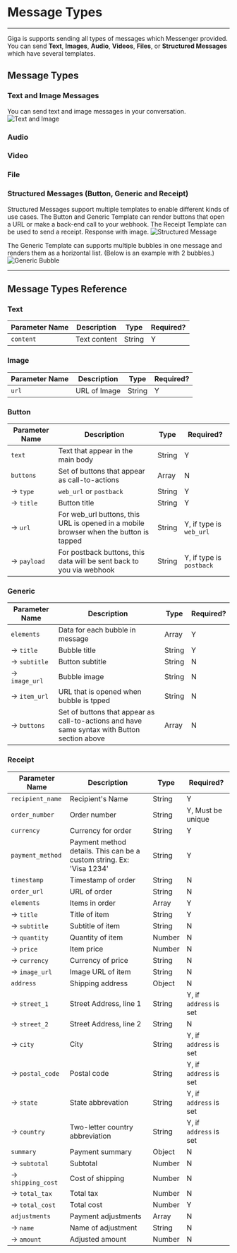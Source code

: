 # Message Types
---
Giga is supports sending all types of messages which Messenger provided. You can send **Text**, **Images**, **Audio**, **Videos**, **Files**, or **Structured Messages** which have several templates.

## Message Types

### Text and Image Messages
You can send text and image messages in your conversation.
![Text and Image](https://scontent-hkg3-1.xx.fbcdn.net/t39.2178-6/12532937_1707565839531937_1916590448_n.png)

### Audio


### Video


### File


### Structured Messages (Button, Generic and Receipt)
Structured Messages support multiple templates to enable different kinds of use cases. The Button and Generic Template can render buttons that open a URL or make a back-end call to your webhook. The Receipt Template can be used to send a receipt.
Response with image.
![Structured Message](https://scontent-hkg3-1.xx.fbcdn.net/t39.2178-6/12679454_228093174215421_635988637_n.png)

The Generic Template can supports multiple bubbles in one message and renders them as a horizontal list. (Below is an example with 2 bubbles.)
![Generic Bubble](https://scontent-hkg3-1.xx.fbcdn.net/t39.2178-6/12995563_1711733995711442_1886079481_n.png)

---

## Message Types Reference

### Text
Parameter Name | Description | Type | Required?
--- | --- | --- | ---
`content` | Text content | String | Y

### Image

Parameter Name | Description | Type | Required?
--- | --- | --- | ---
`url` | URL of Image | String | Y

### Button
Parameter Name | Description | Type | Required?
--- | --- | --- | ---
`text` | Text that appear in the main body | String | Y
`buttons` | Set of buttons that appear as call-to-actions | Array | N
	-> `type` | `web_url` or `postback` | String | Y
	-> `title` | Button title | String | Y
	-> `url` | For web_url buttons, this URL is opened in a mobile browser when the button is tapped | String | Y, if type is `web_url`
	-> `payload` | For postback buttons, this data will be sent back to you via webhook | String | Y, if type is `postback`


### Generic
Parameter Name | Description | Type | Required?
--- | --- | --- | ---
`elements` | Data for each bubble in message | Array | Y
	-> `title` | Bubble title | String | Y
	-> `subtitle` | Button subtitle | String | N
	-> `image_url` | Bubble image | String | N
	-> `item_url` | URL that is opened when bubble is tpped | String | N
	-> `buttons` | Set of buttons that appear as call-to-actions and have same syntax with Button section above | Array | N

### Receipt
Parameter Name | Description | Type | Required?
--- | --- | --- | ---
`recipient_name` | Recipient's Name | String | Y
`order_number` | Order number | String | Y, Must be unique
`currency` | Currency for order | String | Y
`payment_method` | Payment method details. This can be a custom string. Ex: 'Visa 1234' | String | Y
`timestamp` | Timestamp of order | String | N
`order_url` | URL of order | String | N
`elements` | Items in order | Array | Y
	-> `title` | Title of item | String | Y
	-> `subtitle` | Subtitle of item | String | N
	-> `quantity` | Quantity of item | Number | N
	-> `price` | Item price | Number | N
	-> `currency` | Currency of price | String | N
	-> `image_url` | Image URL of item | String | N
`address` | Shipping address | Object | N
	-> `street_1` | Street Address, line 1 | String | Y, if `address` is set
	-> `street_2` | Street Address, line 2 | String | N
	-> `city` | City | String | Y, if `address` is set
	-> `postal_code` | Postal code | String | Y, if `address` is set
	-> `state` | State abbrevation | String | Y, if `address` is set
	-> `country` | Two-letter country abbreviation | String | Y, if `address` is set
`summary` | Payment summary | Object | N
	-> `subtotal` | Subtotal | Number | N
	-> `shipping_cost` | Cost of shipping | Number | N
	-> `total_tax` | Total tax | Number | N
	-> `total_cost` | Total cost | Number | Y
`adjustments` | Payment adjustments | Array | N
	-> `name` | Name of adjustment | String | N
	-> `amount` | Adjusted amount | Number | N
	
